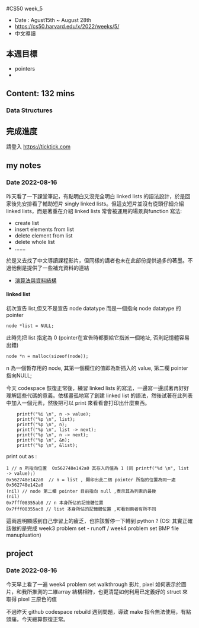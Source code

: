 #CS50 week_5
- Date : Agust15th ~ August 28th
- https://cs50.harvard.edu/x/2022/weeks/5/
- 中文導讀

## 本週目標
- pointers
- 

## Content:  132 mins
### Data Structures



## 完成進度
請登入 https://ticktick.com

## my notes
### Date 2022-08-16
昨天看了一下課堂筆記，有點明白又沒完全明白 linked lists 的語法設計，於是回家後先安排看了輔助短片 singly linked lists。但這支短片並沒有從頭仔細介紹 linked lists，而是著重在介紹 linked lists 常會被運用的場景與function 寫法: 

- create list 
- insert elements from list
- delete  element from list
- delete whole list
- .......

於是又去找了中文導讀課程影片，但同樣的講者也未在此部份提供過多的著墨。不過他倒是提供了一些補充資料的連結
- [演算法與資料結構](https://alrightchiu.github.io/SecondRound/mu-lu-yan-suan-fa-yu-zi-liao-jie-gou.html) 



#### linked list


初次宣告 list,但又不是宣告 node datatype 而是一個指向 node datatype 的 pointer
```
node *list = NULL;
```
此時先把 list 指定為 0 (pointer在宣告時都要給它指派一個地址, 否則記憶體容易出錯)

```
node *n = malloc(sizeof(node));

```

n 為一個暫存用的 node, 其第一個欄位的值即為新插入的 value, 第二欄 pointer 指向NULL; 


今天 codespace 恢復正常後，練習 linked lists 的寫法，一邊寫一邊試著再好好理解這些代碼的意義。依樣畫孤地寫了創建 linked list 的語法，然後試著在此列表中加入一個元素，然後把可以 print 來看看會打印出什麼東西。

```
    printf("%i \n", n -> value);
    printf("%p \n", list);
    printf("%p \n", n);
	printf("%p \n", list -> next);
	printf("%p \n", n -> next);
    printf("%p \n", &n);
    printf("%p \n", &list);

```

 print out as :

    1 // n 所指向位置  0x562748e142a0 其存入的值為 1 (同 printf("%d \n", list -> value);)
    0x562748e142a0  // n = list , 顯印出此二個 pointer 所指的位置為同一處
    0x562748e142a0 
	(nil) // node 第二欄 pointer 目前指向 null ,表示其為列素的最後
	(nil)  
    0x7fff08355ab8 // n 本身所佔的記憶體位置
    0x7fff08355ac0 // list 本身所佔的記憶體位置 ,可看到兩者有所不同
	

這兩週明顯感到自己學習上的疲乏，也許該暫停一下轉到 python ? (OS: 其實正確該做的是完成 week3 problem set - runoff / week4 problem set BMP file manupluation)


## project


### Date 2022-08-16
今天早上看了一遍 week4 problem set walkthrough 影片,  pixel 如何表示於圖片，和我所推測的二維array 結構相符，也更清楚如何利用已定義好的 struct 來取得 pixel 三原色的值

不過昨天 github codespace rebuild 遇到問題，導致 make 指令無法使用，有點頭痛，今天總算恢復正常。







